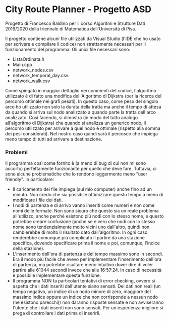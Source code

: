 # City Route Planner - Progetto ASD
Progetto di Francesco Baldino per il corso Algoritmi e Strutture Dati 2019/2020 della triennale di Matematica dell'Università di Pisa.

Il progetto contiene alcuni file utilizzati da Visual Studio (l'IDE che ho usato per scrivere e compilare il codice) non strettamente necessari per il funzionamento del programma.
Gli unici file necessari sono:
- ListaOrdinata.h
- Main.cpp
- network_nodes.csv
- network_temporal_day.csv
- network_walk.csv

Come spiegato in maggior dettaglio nei commenti del codice, l'algoritmo utilizzato è di fatto una modifica dell'Algoritmo di Dijkstra (per la ricerca del percorso ottimale nei grafi pesati). In questo caso, come peso del singolo arco ho utilizzato non solo la durata della tratta ma anche il tempo di attesa da quando si arriva sul nodo analizzato a quando parte la tratta dell'arco analizzato. Così facendo, si dimostra (in modo del tutto analogo all'algoritmo di Dijkstra) che quando si analizza un generico nodo, il percorso utilizzato per arrivare a quel nodo è ottimale (rispetto alla somma dei pesi considerati). Nel nostro caso quindi sarà il percosco che impiega meno tempo di tutti ad arrivare a destinazione. 

### Problemi
Il programma così come fornito è (a meno di bug di cui non mi sono accorto) perfettamente funzionante per quello che deve fare. Tuttavia, ci sono alcune problematiche che lo rendono leggermente meno "user friendly". In particolare:
- Il caricamento dei file impiega (sul mio computer) anche fino ad un minuto. Non credo che sia possibile ottimizzare questo tempo a meno di modificare i file dei dati.
- I nodi di partenza e di arrivo vanno inseriti come numeri e non come nomi delle fermate. Non sono sicuro che questo sia un reale problema all'utilizzo, anche perché esistono più nodi con lo stesso nome, e questo potrebbe creare confusione (anche se è vero che nodi con lo stesso nome sono tendenzialmente molto vicini uno dall'altro, quindi non cambierebbe di molto il risultato dato dall'algoritmo. In ogni caso renderebbe comunque più complicato il partire da una stazione specifica, dovendo specificare prima il nome e poi, comunque, l'indice della stazione).
- L'inserimento dell'ora di partenza e del tempo massimo sono in secondi. Era il modo più facile che avevo per implementare l'inserimento dell'ora di partenza, ma potrebbe risultare meno intuitivo dover dire di voler partire alle 61044 secondi invece che alle 16:57:24. In caso di necessità è possibile implementare questa funzione.
- Il programma NON fa particolari tentativi di error checking, ovvero si aspetta che i dati inseriti dall'utente siano sensati. Dei dati non reali (un tempo negativo, un indice di un nodo minore di zero, maggiore del massimo indice oppure un indice che non corrisponde a nessun nodo (ne esistono parecchi)) non daranno risposte sensate e non avviseranno l'utente che i dati inseriti non sono sensati. Per un esperienza migliore si prega di controllare i dati prima di inserirli.
